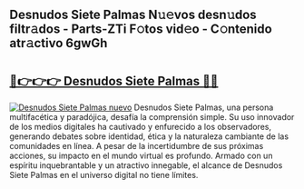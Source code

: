 ## Desnudos Siete Palmas N𝚞𝚎vos desn𝚞dos filtr𝚊dos - Parts-ZTi F𝚘tos vid𝚎o - C𝚘ntenido atr𝚊ctivo 6gwGh

# <h2><a href="http://mb49x6.tromn.icu/?c=Desnudos+Siete+Palmas">🔗👉👉👉 Desnudos Siete Palmas 🔗🔗</a></h2>

[![Desnudos Siete Palmas nuevo](https://i.imgur.com/pEAQMta.gif)](http://mb49x6.tromn.icu/?c=Desnudos+Siete+Palmas)
Desnudos Siete Palmas, una persona multifacética y paradójica, desafía la comprensión simple. Su uso innovador de los medios digitales ha cautivado y enfurecido a los observadores, generando debates sobre identidad, ética y la naturaleza cambiante de las comunidades en línea. A pesar de la incertidumbre de sus próximas acciones, su impacto en el mundo virtual es profundo. Armado con un espíritu inquebrantable y un atractivo innegable, el alcance de Desnudos Siete Palmas en el universo digital no tiene límites.
